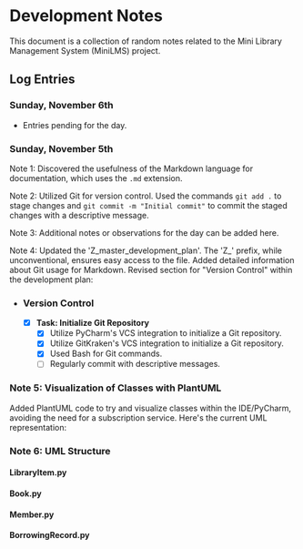 # Development Notes

This document is a collection of random notes related to the Mini Library Management System (MiniLMS) project.

## Log Entries

### Sunday, November 6th
- Entries pending for the day.

### Sunday, November 5th
Note 1: Discovered the usefulness of the Markdown language for documentation, which uses the `.md` extension.

Note 2: Utilized Git for version control. Used the commands `git add .` to stage changes and `git commit -m "Initial commit"` to commit the staged changes with a descriptive message.

Note 3: Additional notes or observations for the day can be added here.

Note 4: Updated the 'Z_master_development_plan'. The 'Z_' prefix, while unconventional, ensures easy access to the file. Added detailed information about Git usage for Markdown. Revised section for "Version Control" within the development plan:
  - ### Version Control
    - [x] **Task: Initialize Git Repository**
      - [x] Utilize PyCharm's VCS integration to initialize a Git repository.
      - [x] Utilize GitKraken's VCS integration to initialize a Git repository.
      - [x] Used Bash for Git commands.
      - [ ] Regularly commit with descriptive messages. 

### Note 5: Visualization of Classes with PlantUML

Added PlantUML code to try and visualize classes within the IDE/PyCharm, avoiding the need for a subscription service. Here's the current UML representation:

### Note 6: UML Structure
#### LibraryItem.py
#### Book.py
#### Member.py
#### BorrowingRecord.py
